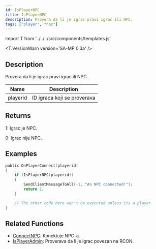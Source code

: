```yaml
---
id: IsPlayerNPC
title: IsPlayerNPC
description: Provera da li je igrac pravi igrac ili NPC.
tags: ["player", "npc"]
---
```


import T from '../../../src/components/templates.js'

<T.VersionWarn version='SA-MP 0.3a' />

## Description

Provera da li je igrac pravi igrac ili NPC.

| Name     | Description                 |
| -------- | --------------------------- |
| playerid | ID igraca koji se proverava |

## Returns

1: Igrac je NPC.

0: Igrac nije NPC.

## Examples

```c
public OnPlayerConnect(playerid)
{
    if (IsPlayerNPC(playerid))
    {
        SendClientMessageToAll(-1, "An NPC connected!");
        return 1;
    }

    // The other code here won't be executed unless its a player
}
```

## Related Functions

- [ConnectNPC](ConnectNPC.md): Konektuje NPC-a.
- [IsPlayerAdmin](IsPlayerAdmin.md): Proverava da li je igrac povezan na RCON.
